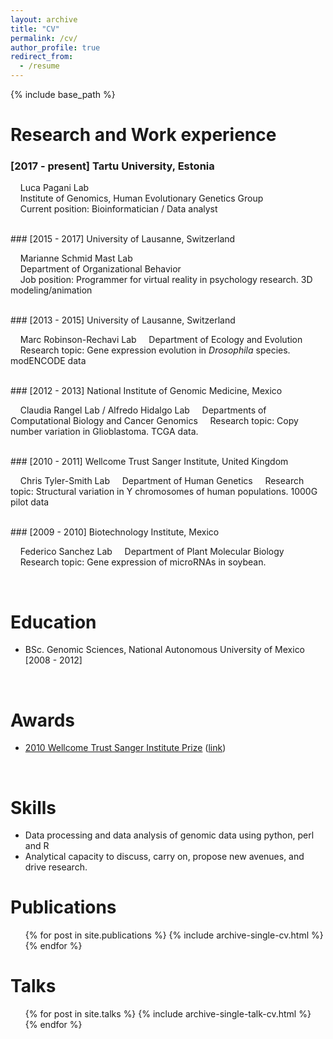 ```yaml
---
layout: archive
title: "CV"
permalink: /cv/
author_profile: true
redirect_from:
  - /resume
---
```


{% include base_path %}

Research and Work experience
======

### [2017 - present] Tartu University, Estonia

&nbsp;&nbsp;&nbsp;&nbsp;Luca Pagani Lab  
&nbsp;&nbsp;&nbsp;&nbsp;Institute of Genomics, Human Evolutionary Genetics Group  
&nbsp;&nbsp;&nbsp;&nbsp;Current position: Bioinformatician / Data analyst  
  
<br/>
### [2015 - 2017] University of Lausanne, Switzerland

&nbsp;&nbsp;&nbsp;&nbsp;Marianne Schmid Mast Lab  
&nbsp;&nbsp;&nbsp;&nbsp;Department of Organizational Behavior  
&nbsp;&nbsp;&nbsp;&nbsp;Job position: Programmer for virtual reality in psychology research. 3D modeling/animation  
  
<br/>  
### [2013 - 2015] University of Lausanne, Switzerland
  
&nbsp;&nbsp;&nbsp;&nbsp;Marc Robinson-Rechavi Lab
&nbsp;&nbsp;&nbsp;&nbsp;Department of Ecology and Evolution 
&nbsp;&nbsp;&nbsp;&nbsp;Research topic: Gene expression evolution in _Drosophila_ species. modENCODE data

<br/>
### [2012 - 2013] National Institute of Genomic Medicine, Mexico

&nbsp;&nbsp;&nbsp;&nbsp;Claudia Rangel Lab / Alfredo Hidalgo Lab 
&nbsp;&nbsp;&nbsp;&nbsp;Departments of Computational Biology and Cancer Genomics
&nbsp;&nbsp;&nbsp;&nbsp;Research topic: Copy number variation in Glioblastoma. TCGA data.
  
<br/>
### [2010 - 2011] Wellcome Trust Sanger Institute, United Kingdom 

&nbsp;&nbsp;&nbsp;&nbsp;Chris Tyler-Smith Lab 
&nbsp;&nbsp;&nbsp;&nbsp;Department of Human Genetics
&nbsp;&nbsp;&nbsp;&nbsp;Research topic: Structural variation in Y chromosomes of human populations. 1000G pilot data

<br/>
### [2009 - 2010] Biotechnology Institute, Mexico 

&nbsp;&nbsp;&nbsp;&nbsp;Federico Sanchez Lab 
&nbsp;&nbsp;&nbsp;&nbsp;Department of Plant Molecular Biology
&nbsp;&nbsp;&nbsp;&nbsp;Research topic: Gene expression of microRNAs in soybean. 

<br/>

Education
======
* BSc. Genomic Sciences, National Autonomous University of Mexico [2008 - 2012]

<br/>

Awards
======
* [2010 Wellcome Trust Sanger Institute Prize](https://www.sanger.ac.uk/about/study/sanger-institute-prize-competition) ([link](https://www.sanger.ac.uk/about/study/sanger-institute-prize-competition))

<br/>


Skills
======

* Data processing and data analysis of genomic data using python, perl and R
* Analytical capacity to discuss, carry on, propose new avenues, and drive research.


Publications
======

  <ul>{% for post in site.publications %}
    {% include archive-single-cv.html %}
  {% endfor %}</ul>


Talks
======

 <ul>{% for post in site.talks %}
   {% include archive-single-talk-cv.html %}
 {% endfor %}</ul>



